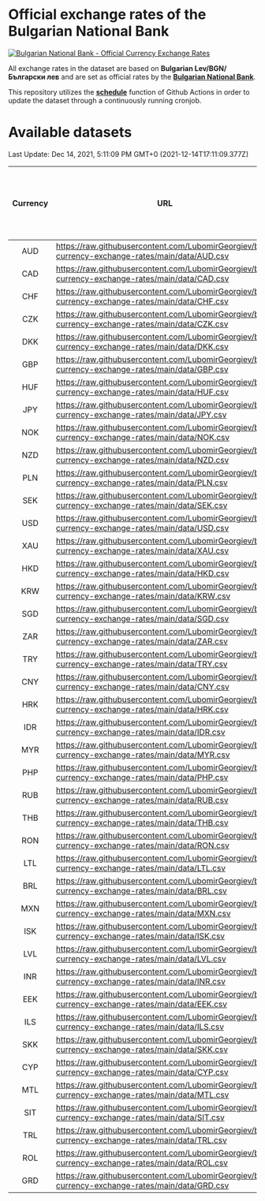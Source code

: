 # Official exchange rates of the Bulgarian National Bank

[![Bulgarian National Bank - Official Currency Exchange Rates](https://github.com/LubomirGeorgiev/bnb-currency-exchange-rates/actions/workflows/update-rates.yml/badge.svg?branch=main)](https://github.com/LubomirGeorgiev/bnb-currency-exchange-rates/actions/workflows/update-rates.yml)

All exchange rates in the dataset are based on **Bulgarian Lev/BGN/Български лев** and are set as official rates by the [**Bulgarian National Bank**](https://www.bnb.bg/Statistics/StExternalSector/StExchangeRates/StERForeignCurrencies/index.htm?toLang=_EN).

This repository utilizes the [**schedule**](https://docs.github.com/en/actions/reference/events-that-trigger-workflows) function of Github Actions in order to update the dataset through a continuously running cronjob.

# Available datasets

<!-- START LINKS (DO NOT EVER FU*ING DELETE THIS COMMENT FOR THE LOVE OF YOUR LIFE!!! IF YOU ARE CURIOS HOW IT WORKS, YOU CAN HAVE A LOOK AT ./src/updateReadme.ts) -->

Last Update: Dec 14, 2021, 5:11:09 PM GMT+0 (2021-12-14T17:11:09.377Z)

| Currency | URL                                                                                             | Number of records | Number of missing days that were filled in |
| :------: | ----------------------------------------------------------------------------------------------- | :---------------: | :----------------------------------------: |
|   AUD    | https://raw.githubusercontent.com/LubomirGeorgiev/bnb-currency-exchange-rates/main/data/AUD.csv |       7978        |                    2457                    |
|   CAD    | https://raw.githubusercontent.com/LubomirGeorgiev/bnb-currency-exchange-rates/main/data/CAD.csv |       7978        |                    2457                    |
|   CHF    | https://raw.githubusercontent.com/LubomirGeorgiev/bnb-currency-exchange-rates/main/data/CHF.csv |       7978        |                    2457                    |
|   CZK    | https://raw.githubusercontent.com/LubomirGeorgiev/bnb-currency-exchange-rates/main/data/CZK.csv |       7978        |                    2457                    |
|   DKK    | https://raw.githubusercontent.com/LubomirGeorgiev/bnb-currency-exchange-rates/main/data/DKK.csv |       7978        |                    2457                    |
|   GBP    | https://raw.githubusercontent.com/LubomirGeorgiev/bnb-currency-exchange-rates/main/data/GBP.csv |       7978        |                    2457                    |
|   HUF    | https://raw.githubusercontent.com/LubomirGeorgiev/bnb-currency-exchange-rates/main/data/HUF.csv |       7978        |                    2457                    |
|   JPY    | https://raw.githubusercontent.com/LubomirGeorgiev/bnb-currency-exchange-rates/main/data/JPY.csv |       7978        |                    2457                    |
|   NOK    | https://raw.githubusercontent.com/LubomirGeorgiev/bnb-currency-exchange-rates/main/data/NOK.csv |       7978        |                    2457                    |
|   NZD    | https://raw.githubusercontent.com/LubomirGeorgiev/bnb-currency-exchange-rates/main/data/NZD.csv |       7978        |                    2457                    |
|   PLN    | https://raw.githubusercontent.com/LubomirGeorgiev/bnb-currency-exchange-rates/main/data/PLN.csv |       7978        |                    2457                    |
|   SEK    | https://raw.githubusercontent.com/LubomirGeorgiev/bnb-currency-exchange-rates/main/data/SEK.csv |       7978        |                    2457                    |
|   USD    | https://raw.githubusercontent.com/LubomirGeorgiev/bnb-currency-exchange-rates/main/data/USD.csv |       7978        |                    2457                    |
|   XAU    | https://raw.githubusercontent.com/LubomirGeorgiev/bnb-currency-exchange-rates/main/data/XAU.csv |       7978        |                    2459                    |
|   HKD    | https://raw.githubusercontent.com/LubomirGeorgiev/bnb-currency-exchange-rates/main/data/HKD.csv |       7678        |                    2368                    |
|   KRW    | https://raw.githubusercontent.com/LubomirGeorgiev/bnb-currency-exchange-rates/main/data/KRW.csv |       7678        |                    2368                    |
|   SGD    | https://raw.githubusercontent.com/LubomirGeorgiev/bnb-currency-exchange-rates/main/data/SGD.csv |       7678        |                    2368                    |
|   ZAR    | https://raw.githubusercontent.com/LubomirGeorgiev/bnb-currency-exchange-rates/main/data/ZAR.csv |       7678        |                    2368                    |
|   TRY    | https://raw.githubusercontent.com/LubomirGeorgiev/bnb-currency-exchange-rates/main/data/TRY.csv |       6160        |                    1898                    |
|   CNY    | https://raw.githubusercontent.com/LubomirGeorgiev/bnb-currency-exchange-rates/main/data/CNY.csv |       6040        |                    1862                    |
|   HRK    | https://raw.githubusercontent.com/LubomirGeorgiev/bnb-currency-exchange-rates/main/data/HRK.csv |       6040        |                    1862                    |
|   IDR    | https://raw.githubusercontent.com/LubomirGeorgiev/bnb-currency-exchange-rates/main/data/IDR.csv |       6040        |                    1862                    |
|   MYR    | https://raw.githubusercontent.com/LubomirGeorgiev/bnb-currency-exchange-rates/main/data/MYR.csv |       6040        |                    1862                    |
|   PHP    | https://raw.githubusercontent.com/LubomirGeorgiev/bnb-currency-exchange-rates/main/data/PHP.csv |       6040        |                    1862                    |
|   RUB    | https://raw.githubusercontent.com/LubomirGeorgiev/bnb-currency-exchange-rates/main/data/RUB.csv |       6040        |                    1862                    |
|   THB    | https://raw.githubusercontent.com/LubomirGeorgiev/bnb-currency-exchange-rates/main/data/THB.csv |       6040        |                    1862                    |
|   RON    | https://raw.githubusercontent.com/LubomirGeorgiev/bnb-currency-exchange-rates/main/data/RON.csv |       5981        |                    1844                    |
|   LTL    | https://raw.githubusercontent.com/LubomirGeorgiev/bnb-currency-exchange-rates/main/data/LTL.csv |       5152        |                    1581                    |
|   BRL    | https://raw.githubusercontent.com/LubomirGeorgiev/bnb-currency-exchange-rates/main/data/BRL.csv |       5070        |                    1565                    |
|   MXN    | https://raw.githubusercontent.com/LubomirGeorgiev/bnb-currency-exchange-rates/main/data/MXN.csv |       5070        |                    1565                    |
|   ISK    | https://raw.githubusercontent.com/LubomirGeorgiev/bnb-currency-exchange-rates/main/data/ISK.csv |       4979        |                    1536                    |
|   LVL    | https://raw.githubusercontent.com/LubomirGeorgiev/bnb-currency-exchange-rates/main/data/LVL.csv |       4792        |                    1472                    |
|   INR    | https://raw.githubusercontent.com/LubomirGeorgiev/bnb-currency-exchange-rates/main/data/INR.csv |       4701        |                    1449                    |
|   EEK    | https://raw.githubusercontent.com/LubomirGeorgiev/bnb-currency-exchange-rates/main/data/EEK.csv |       3998        |                    1224                    |
|   ILS    | https://raw.githubusercontent.com/LubomirGeorgiev/bnb-currency-exchange-rates/main/data/ILS.csv |       3977        |                    1230                    |
|   SKK    | https://raw.githubusercontent.com/LubomirGeorgiev/bnb-currency-exchange-rates/main/data/SKK.csv |       2972        |                    914                     |
|   CYP    | https://raw.githubusercontent.com/LubomirGeorgiev/bnb-currency-exchange-rates/main/data/CYP.csv |       2904        |                    888                     |
|   MTL    | https://raw.githubusercontent.com/LubomirGeorgiev/bnb-currency-exchange-rates/main/data/MTL.csv |       2604        |                    799                     |
|   SIT    | https://raw.githubusercontent.com/LubomirGeorgiev/bnb-currency-exchange-rates/main/data/SIT.csv |       2542        |                    778                     |
|   TRL    | https://raw.githubusercontent.com/LubomirGeorgiev/bnb-currency-exchange-rates/main/data/TRL.csv |       1816        |                    557                     |
|   ROL    | https://raw.githubusercontent.com/LubomirGeorgiev/bnb-currency-exchange-rates/main/data/ROL.csv |       1697        |                    524                     |
|   GRD    | https://raw.githubusercontent.com/LubomirGeorgiev/bnb-currency-exchange-rates/main/data/GRD.csv |        357        |                    105                     |

<!-- END LINKS (DO NOT EVER FU*ING DELETE THIS COMMENT FOR THE LOVE OF YOUR LIFE!!! IF YOU ARE CURIOS HOW IT WORKS, YOU CAN HAVE A LOOK AT ./src/updateReadme.ts) -->
